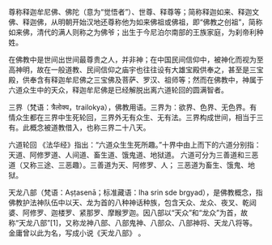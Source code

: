 尊称释迦牟尼佛、佛陀（意为“觉悟者”）、世尊、释尊等；简称释迦如来、释迦文佛、释迦佛，从明朝开始汉地还尊称他为如来佛祖或佛祖，即“佛教之创祖”，简称如来佛，清代的满人则称之为佛爷；出生于今尼泊尔南部的王族家庭，为刹帝利种姓。


在佛教中是世间出世间最尊贵之人，并非神；在中国民间信仰中，被神化而视为至高神明，故在一般道教、民间信仰之庙宇也往往设有大雄宝殿供奉之，甚至是三宝殿，供奉含有释迦牟尼佛之三宝佛及菩萨、罗汉、祖师等；然而在佛教中，神属于六道众生中的天众，释迦牟尼佛是已经解脱出离六道轮回的圆满智者。



三界（梵语：त्रैलोक्य，trailokya），佛教用语。三界为：欲界、色界、无色界。有情众生都在三界中生死轮回，三界外无有众生、无有法。三界构成世间，相当于三有。此概念被道教借入，也称三界二十八天。


六道轮回
《法华经》指出：“六道众生生死所趣。”十界中由上而下的六道分别指：天道、阿修罗道、人间道、畜生道、饿鬼道、地狱道。
六道可分为三善道和三恶道（又称三途、三恶趣）。三善道为天、阿修罗、人； 三恶道为畜生、饿鬼、地狱。


天龙八部（梵语：Aṣṭasenā；标准藏语：lha srin sde brgyad），是佛教概念，指佛教护法神队伍中以天、龙为首的八种神话种族，包含天众、龙众、夜叉、乾闼婆、阿修罗、迦楼罗、紧那罗、摩睺罗迦。因八部以“天众”和“龙众”为首，故称“天龙八部”[1]，又称龙神八部、八部鬼神、八部众、八部神将、天龙八将等。金庸曾以此为名，写成小说《天龙八部》 。







